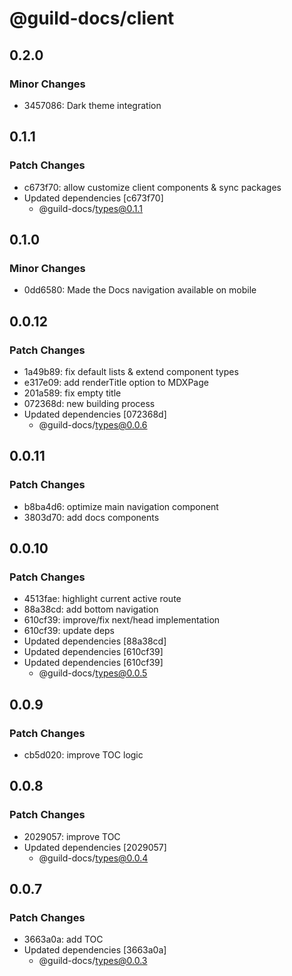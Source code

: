 # @guild-docs/client

## 0.2.0

### Minor Changes

- 3457086: Dark theme integration

## 0.1.1

### Patch Changes

- c673f70: allow customize client components & sync packages
- Updated dependencies [c673f70]
  - @guild-docs/types@0.1.1

## 0.1.0

### Minor Changes

- 0dd6580: Made the Docs navigation available on mobile

## 0.0.12

### Patch Changes

- 1a49b89: fix default lists & extend component types
- e317e09: add renderTitle option to MDXPage
- 201a589: fix empty title
- 072368d: new building process
- Updated dependencies [072368d]
  - @guild-docs/types@0.0.6

## 0.0.11

### Patch Changes

- b8ba4d6: optimize main navigation component
- 3803d70: add docs components

## 0.0.10

### Patch Changes

- 4513fae: highlight current active route
- 88a38cd: add bottom navigation
- 610cf39: improve/fix next/head implementation
- 610cf39: update deps
- Updated dependencies [88a38cd]
- Updated dependencies [610cf39]
- Updated dependencies [610cf39]
  - @guild-docs/types@0.0.5

## 0.0.9

### Patch Changes

- cb5d020: improve TOC logic

## 0.0.8

### Patch Changes

- 2029057: improve TOC
- Updated dependencies [2029057]
  - @guild-docs/types@0.0.4

## 0.0.7

### Patch Changes

- 3663a0a: add TOC
- Updated dependencies [3663a0a]
  - @guild-docs/types@0.0.3

